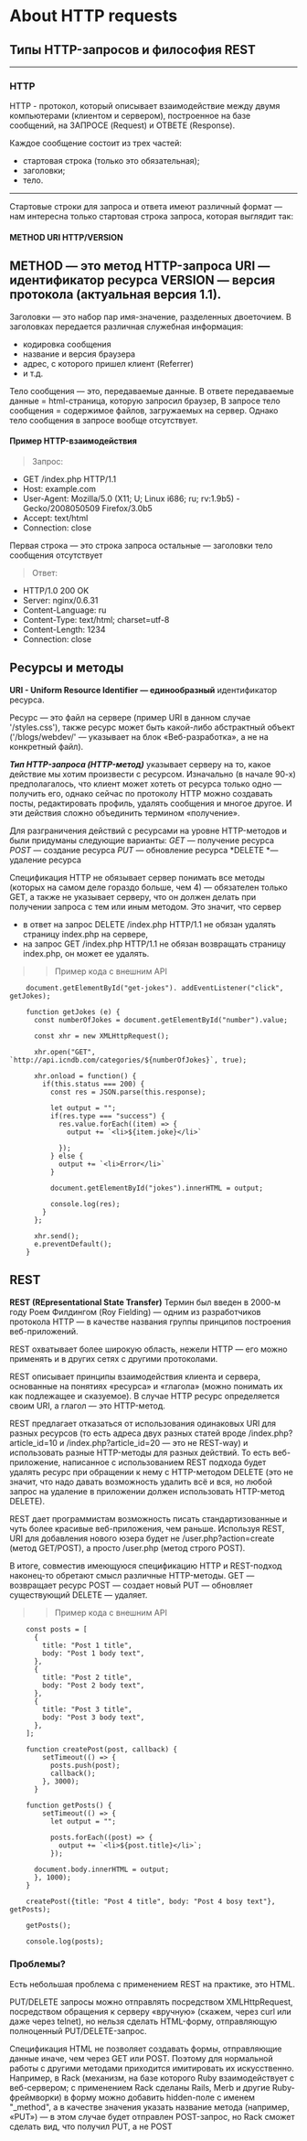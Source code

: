 # About HTTP requests

## Типы HTTP-запросов и философия REST
---

### HTTP

HTTP - протокол, который описывает взаимодействие между двумя компьютерами (клиентом и сервером), построенное на базе сообщений, на ЗАПРОСЕ (Request) и ОТВЕТЕ (Response). 

Каждое сообщение состоит из трех частей: 
- стартовая строка (только это обязательная);
- заголовки; 
- тело. 

---

Стартовые строки для запроса и ответа имеют различный формат — нам интересна только стартовая строка запроса, которая выглядит так:

#### METHOD URI HTTP/VERSION

METHOD — это метод HTTP-запроса 
URI — идентификатор ресурса
VERSION — версия протокола (актуальная версия 1.1).
---

Заголовки — это набор пар имя-значение, разделенных двоеточием. 
В заголовках передается различная служебная информация:   
- кодировка сообщения
- название и версия браузера
- адрес, с которого пришел клиент (Referrer) 
- и т.д.

Тело сообщения — это, передаваемые данные. 
В ответе передаваемые данные = html-страница, которую запросил браузер, 
В запросе тело сообщения = содержимое файлов, загружаемых на сервер. 
Однако тело сообщения в запросе вообще отсутствует.


#### Пример HTTP-взаимодействия

> Запрос:
- GET /index.php HTTP/1.1
- Host: example.com
- User-Agent: Mozilla/5.0 (X11; U; Linux i686; ru; rv:1.9b5) - Gecko/2008050509 Firefox/3.0b5
- Accept: text/html
- Connection: close

Первая строка — это строка запроса
остальные — заголовки
тело сообщения отсутствует

> Ответ:
- HTTP/1.0 200 OK
- Server: nginx/0.6.31
- Content-Language: ru
- Content-Type: text/html; charset=utf-8
- Content-Length: 1234
- Connection: close


## Ресурсы и методы

**URI - Uniform Resource Identifier — единообразный** идентификатор ресурса. 

Ресурс — это файл на сервере (пример URI в данном случае '/styles.css'), также ресурс может быть какой-либо абстрактный объект ('/blogs/webdev/' — указывает на блок «Веб-разработка», а не на конкретный файл).

***Тип HTTP-запроса (HTTP-метод)*** указывает серверу на то, какое действие мы хотим произвести с ресурсом.
Изначально (в начале 90-х) предполагалось, что клиент может хотеть от ресурса только одно — получить его, однако сейчас по протоколу HTTP можно создавать посты, редактировать профиль, удалять сообщения и многое другое. И эти действия сложно объединить термином «получение».

Для разграничения действий с ресурсами на уровне HTTP-методов и были придуманы следующие варианты:
*GET* — получение ресурса
*POST* — создание ресурса
*PUT* — обновление ресурса
*DELETE *— удаление ресурса

Спецификация HTTP не обязывает сервер понимать все методы (которых на самом деле гораздо больше, чем 4) — обязателен только GET, а также не указывает серверу, что он должен делать при получении запроса с тем или иным методом. 
Это значит, что сервер 
- в ответ на запрос DELETE /index.php HTTP/1.1 не обязан удалять страницу index.php на сервере, 
- на запрос GET /index.php HTTP/1.1 не обязан возвращать страницу index.php, он может ее удалять.

>> Пример кода c внешним API


        document.getElementById("get-jokes"). addEventListener("click", getJokes);

        function getJokes (e) {
          const numberOfJokes = document.getElementById("number").value;

          const xhr = new XMLHttpRequest();

          xhr.open("GET", `http://api.icndb.com/categories/${numberOfJokes}`, true);

          xhr.onload = function() {
            if(this.status === 200) {
              const res = JSON.parse(this.response);

              let output = "";
              if(res.type === "success") {
                res.value.forEach((item) => {
                  output += `<li>${item.joke}</li>`
                  
                });
              } else {
                output += `<li>Error</li>`
              }

              document.getElementById("jokes").innerHTML = output;

              console.log(res);
            }
          };

          xhr.send();
          e.preventDefault();
        }



## REST

**REST (REpresentational State Transfer)** 
Термин был введен в 2000-м году Роем Филдингом (Roy Fielding) — одним из разработчиков протокола HTTP — в качестве названия группы принципов построения веб-приложений. 

REST охватывает более широкую область, нежели HTTP — его можно применять и в других сетях с другими протоколами. 

REST описывает принципы взаимодействия клиента и сервера, основанные на понятиях «ресурса» и «глагола» (можно понимать их как подлежащее и сказуемое). 
В случае HTTP ресурс определяется своим URI, а глагол — это HTTP-метод.

REST предлагает отказаться от использования одинаковых URI для разных ресурсов (то есть адреса двух разных статей вроде /index.php?article_id=10 и /index.php?article_id=20 — это не REST-way) и использовать разные HTTP-методы для разных действий. 
То есть веб-приложение, написанное с использованием REST подхода будет удалять ресурс при обращении к нему с HTTP-методом DELETE (это не значит, что надо давать возможность удалить всё и вся, но любой запрос на удаление в приложении должен использовать HTTP-метод DELETE).

REST дает программистам возможность писать стандартизованные и чуть более красивые веб-приложения, чем раньше. Используя REST, URI для добавления нового юзера будет не /user.php?action=create (метод GET/POST), а просто /user.php (метод строго POST).

В итоге, совместив имеющуюся спецификацию HTTP и REST-подход наконец-то обретают смысл различные HTTP-методы. 
GET — возвращает ресурс
POST — создает новый
PUT — обновляет существующий
DELETE — удаляет.


>> Пример кода c внешним API

        const posts = [
          {
            title: "Post 1 title",
            body: "Post 1 body text",
          },
          {
            title: "Post 2 title",
            body: "Post 2 body text",
          },
          {
            title: "Post 3 title",
            body: "Post 3 body text",
          },
        ];

        function createPost(post, callback) {
            setTimeout(() => {
              posts.push(post);
              callback();
            }, 3000);
          }

        function getPosts() {
            setTimeout(() => {
              let output = "";
          
              posts.forEach((post) => {
                output += `<li>${post.title}</li>`;
              });
          
          document.body.innerHTML = output;
          }, 1000);
        }

        createPost({title: "Post 4 title", body: "Post 4 bosy text"}, getPosts);

        getPosts();

        console.log(posts);


### Проблемы?

Есть небольшая проблема с применением REST на практике, это  HTML.

PUT/DELETE запросы можно отправлять посредством XMLHttpRequest, посредством обращения к серверу «вручную» (скажем, через curl или даже через telnet), но нельзя сделать HTML-форму, отправляющую полноценный PUT/DELETE-запрос.

Cпецификация HTML не позволяет создавать формы, отправляющие данные иначе, чем через GET или POST. Поэтому для нормальной работы с другими методами приходится имитировать их искусственно. Например, в Rack (механизм, на базе которого Ruby взаимодействует с веб-сервером; с применением Rack сделаны Rails, Merb и другие Ruby-фреймворки) в форму можно добавить hidden-поле с именем "_method", а в качестве значения указать название метода (например, «PUT») — в этом случае будет отправлен POST-запрос, но Rack сможет сделать вид, что получил PUT, а не POST